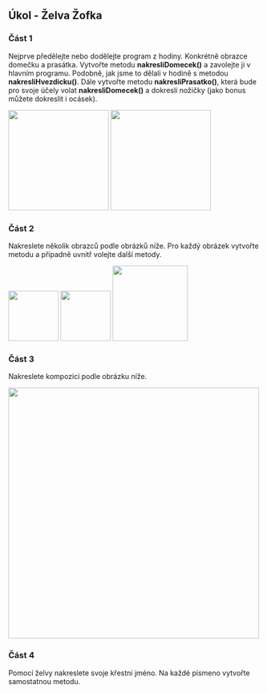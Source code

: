 Úkol - Želva Žofka
------------------

### Část 1

Nejprve předělejte nebo dodělejte program z hodiny. Konkrétně obrazce domečku a prasátka. Vytvořte metodu
**nakresliDomecek()** a zavolejte ji v hlavním programu. Podobně, jak jsme to dělali v hodině s metodou
**nakresliHvezdicku()**. Dále vytvořte metodu **nakresliPrasatko()**, která bude pro svoje účely volat
**nakresliDomecek()** a dokreslí nožičky (jako bonus můžete dokreslit i ocásek).

<img src="ukol02-domecek.svg" height="200" />

<img src="ukol02-prasatko.svg" width="200" />

### Část 2

Nakreslete několik obrazců podle obrázků níže. Pro každý obrázek vytvořte metodu a případně uvnitř volejte další
metody.

<img src="ukol02-osmiuhelnik.svg" width="100" />

<img src="ukol02-kolecko.svg" height="100" />

<img src="ukol02-slunicko.svg" height="150" />

### Část 3

Nakreslete kompozici podle obrázku níže.

<img src="ukol02-vesnice.svg" height="500" />

### Část 4

Pomocí želvy nakreslete svoje křestní jméno. Na každé písmeno vytvořte samostatnou metodu.


